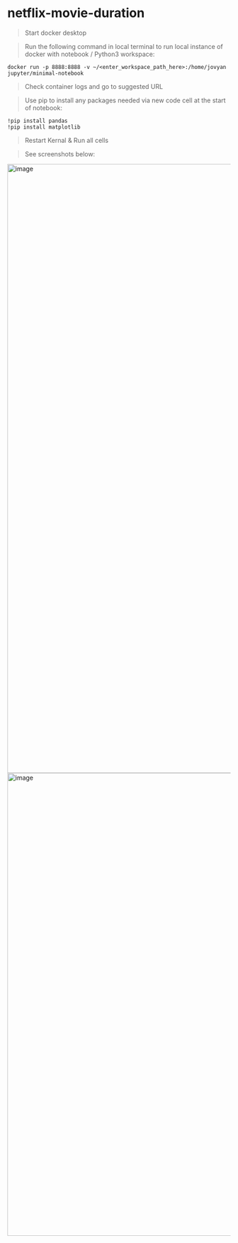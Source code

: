# netflix-movie-duration

> Start docker desktop  

> Run the following command in local terminal to run local instance of docker with notebook / Python3 workspace:
```
docker run -p 8888:8888 -v ~/<enter_workspace_path_here>:/home/jovyan jupyter/minimal-notebook
```
> Check container logs and go to suggested URL  

> Use pip to install any packages needed via new code cell at the start of notebook:
```
!pip install pandas
!pip install matplotlib
```
> Restart Kernal & Run all cells

> See screenshots below:

<img width="1371" alt="image" src="https://github.com/conorheffron/netflix-movie-duration/assets/8218626/a7beae6c-3d47-4039-9f2f-7b50b583f8a5">

<img width="1042" alt="image" src="https://github.com/conorheffron/netflix-movie-duration/assets/8218626/f5aedcfe-e4bb-4607-a99c-61ed09198de0">
